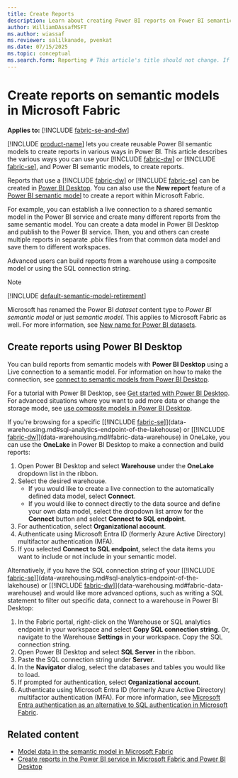 ```yaml
---
title: Create Reports
description: Learn about creating Power BI reports on Power BI semantic models in Microsoft Fabric.
author: WilliamDAssafMSFT
ms.author: wiassaf
ms.reviewer: salilkanade, pvenkat
ms.date: 07/15/2025
ms.topic: conceptual
ms.search.form: Reporting # This article's title should not change. If so, contact engineering.
---
```

# Create reports on semantic models in Microsoft Fabric

**Applies to:** [!INCLUDE [fabric-se-and-dw](includes/applies-to-version/fabric-se-and-dw.md)]

[!INCLUDE [product-name](../includes/product-name.md)] lets you create reusable Power BI semantic models to create reports in various ways in Power BI. This article describes the various ways you can use your [!INCLUDE [fabric-dw](includes/fabric-dw.md)] or [!INCLUDE [fabric-se](includes/fabric-se.md)], and Power BI semantic models, to create reports.

Reports that use a [!INCLUDE [fabric-dw](includes/fabric-dw.md)] or [!INCLUDE [fabric-se](includes/fabric-se.md)] can be created in [Power BI Desktop](/power-bi/fundamentals/desktop-getting-started). You can also use the **New report** feature of a [Power BI semantic model](semantic-models.md) to create a report within Microsoft Fabric.

For example, you can establish a live connection to a shared semantic model in the Power BI service and create many different reports from the same semantic model. You can create a data model in Power BI Desktop and publish to the Power BI service. Then, you and others can create multiple reports in separate .pbix files from that common data model and save them to different workspaces.

Advanced users can build reports from a warehouse using a composite model or using the SQL connection string.

> [!NOTE]
> [!INCLUDE [default-semantic-model-retirement](../includes/default-semantic-model-retirement.md)]

Microsoft has renamed the Power BI *dataset* content type to *Power BI semantic model* or just *semantic model*. This applies to Microsoft Fabric as well. For more information, see [New name for Power BI datasets](/power-bi/connect-data/service-datasets-rename). 

## Create reports using Power BI Desktop

You can build reports from semantic models with **Power BI Desktop** using a Live connection to a semantic model. For information on how to make the connection, see [connect to semantic models from Power BI Desktop](/power-bi/connect-data/desktop-report-lifecycle-datasets).  

For a tutorial with Power BI Desktop, see [Get started with Power BI Desktop](/power-bi/fundamentals/desktop-getting-started). For advanced situations where you want to add more data or change the storage mode, see [use composite models in Power BI Desktop](/power-bi/transform-model/desktop-composite-models).

If you're browsing for a specific [[!INCLUDE [fabric-se](includes/fabric-se.md)]](data-warehousing.md#sql-analytics-endpoint-of-the-lakehouse) or [[!INCLUDE [fabric-dw](includes/fabric-dw.md)]](data-warehousing.md#fabric-data-warehouse) in OneLake, you can use the **OneLake** in Power BI Desktop to make a connection and build reports:

1. Open Power BI Desktop and select **Warehouse** under the **OneLake** dropdown list in the ribbon.
1. Select the desired warehouse.
    - If you would like to create a live connection to the automatically defined data model, select **Connect**.
    - If you would like to connect directly to the data source and define your own data model, select the dropdown list arrow for the **Connect** button and select **Connect to SQL endpoint**.
1. For authentication, select **Organizational account**.
1. Authenticate using Microsoft Entra ID (formerly Azure Active Directory) multifactor authentication (MFA).
1. If you selected **Connect to SQL endpoint**, select the data items you want to include or not include in your semantic model.

Alternatively, if you have the SQL connection string of your [[!INCLUDE [fabric-se](includes/fabric-se.md)]](data-warehousing.md#sql-analytics-endpoint-of-the-lakehouse) or [[!INCLUDE [fabric-dw](includes/fabric-dw.md)]](data-warehousing.md#fabric-data-warehouse) and would like more advanced options, such as writing a SQL statement to filter out specific data, connect to a warehouse in Power BI Desktop:

1. In the Fabric portal, right-click on the Warehouse or SQL analytics endpoint in your workspace and select **Copy SQL connection string**. Or, navigate to the Warehouse **Settings** in your workspace. Copy the SQL connection string.
1. Open Power BI Desktop and select **SQL Server** in the ribbon.
1. Paste the SQL connection string under **Server**.
1. In the **Navigator** dialog, select the databases and tables you would like to load.
1. If prompted for authentication, select **Organizational account**.
1. Authenticate using Microsoft Entra ID (formerly Azure Active Directory) multifactor authentication (MFA). For more information, see [Microsoft Entra authentication as an alternative to SQL authentication in Microsoft Fabric](entra-id-authentication.md).

## Related content

- [Model data in the semantic model in Microsoft Fabric](semantic-models.md)
- [Create reports in the Power BI service in Microsoft Fabric and Power BI Desktop](reports-power-bi-service.md)
